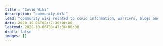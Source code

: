 ```yaml
---
title : "Covid Wiki"
description: "community wiki"
lead: "community wiki related to covid information, warriors, blogs and other information"
date: 2020-10-06T08:47:36+00:00
lastmod: 2020-10-06T08:47:36+00:00
draft: false
images: []
---
```


